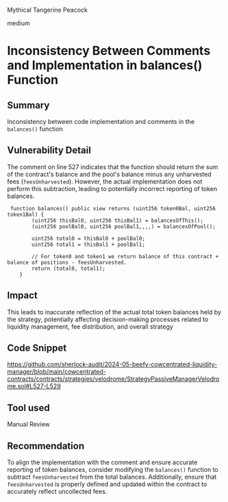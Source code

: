 Mythical Tangerine Peacock

medium

# Inconsistency Between Comments and Implementation in balances() Function

## Summary
Inconsistency between code implementation and comments in the `balances()` function 

## Vulnerability Detail
The comment on line 527 indicates that the function should return the sum of the contract's balance and the pool's balance minus any unharvested fees (`feesUnharvested`). However, the actual implementation does not perform this subtraction, leading to potentially incorrect reporting of token balances.

```solidity
 function balances() public view returns (uint256 token0Bal, uint256 token1Bal) {
        (uint256 thisBal0, uint256 thisBal1) = balancesOfThis();
        (uint256 poolBal0, uint256 poolBal1,,,,) = balancesOfPool();

        uint256 total0 = thisBal0 + poolBal0;
        uint256 total1 = thisBal1 + poolBal1;

        // For token0 and token1 we return balance of this contract + balance of positions - feesUnharvested.
        return (total0, total1);
    }
```
## Impact
This leads to inaccurate reflection of the actual total token balances held by the strategy, potentially affecting decision-making processes related to liquidity management, fee distribution, and overall strategy

## Code Snippet
https://github.com/sherlock-audit/2024-05-beefy-cowcentrated-liquidity-manager/blob/main/cowcentrated-contracts/contracts/strategies/velodrome/StrategyPassiveManagerVelodrome.sol#L527-L529

## Tool used

Manual Review

## Recommendation
To align the implementation with the comment and ensure accurate reporting of token balances, consider modifying the `balances()` function to subtract `feesUnharvested` from the total balances. Additionally, ensure that `feesUnharvested` is properly defined and updated within the contract to accurately reflect uncollected fees.